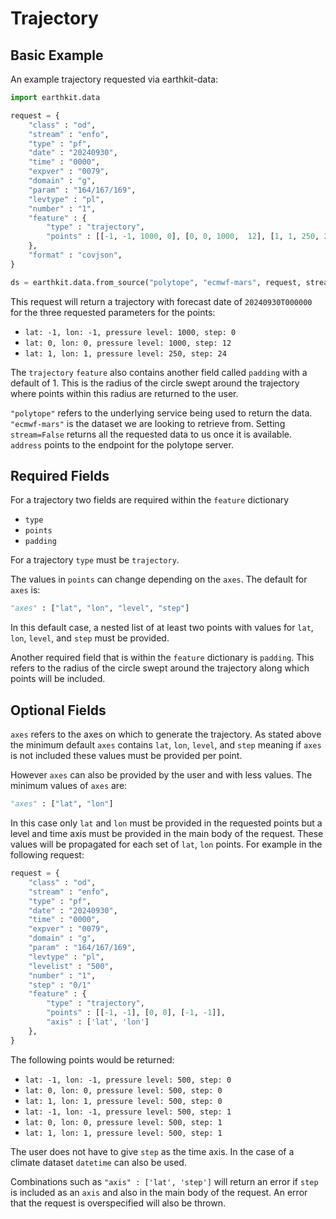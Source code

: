 # Trajectory

## Basic Example

<!-- ### Polytope-mars

A basic example of requesting a trajectory using polytope-mars:

```python
from polytope_mars.api import PolytopeMars

request = {
    "class" : "od",
    "stream" : "enfo",
    "type" : "pf",
    "date" : "20240930",
    "time" : "0000",
    "expver" : "0079", 
    "domain" : "g",
    "param" : "164/167/169",
    "levtype" : "pl",
    "number" : "1",
    "feature" : {
        "type" : "trajectory",
        "points" : [[-1, -1, 1000, 0], [0, 0, 1000,  12], [1, 1, 250, 24]],
	},
    "format" : "covjson",
}

result = PolytopeMars().extract(request)
```

This request will return a trajectory with forecast date of `20240930T000000` for the three requested parameters for the points:

* `lat: -1, long: -1, pressure level: 1000, step: 0`
* `lat: 0, long: 0, pressure level: 1000, step: 12`
* `lat: 1, long: 1, pressure level: 250, step: 24`

The `trajectory` `feature` also contains another field called `padding` with a default of 1. This is the radius of the circle swept around the trajectory where points within this radius are returned to the user.

Notes: 
* The data has to exist in the data source pointed to in the config.
* No config is provided via the PolytopeMars interface so a config will be loaded from the default locations. The config can also be passed directly via the interface.

### Earthkit-data -->

An example trajectory requested via earthkit-data:

```python
import earthkit.data

request = {
    "class" : "od",
    "stream" : "enfo",
    "type" : "pf",
    "date" : "20240930",
    "time" : "0000",
    "expver" : "0079", 
    "domain" : "g",
    "param" : "164/167/169",
    "levtype" : "pl",
    "number" : "1",
    "feature" : {
        "type" : "trajectory",
        "points" : [[-1, -1, 1000, 0], [0, 0, 1000,  12], [1, 1, 250, 24]],
	},
    "format" : "covjson",
}

ds = earthkit.data.from_source("polytope", "ecmwf-mars", request, stream=False, address='polytope.ecmwf.int')
```

This request will return a trajectory with forecast date of `20240930T000000` for the three requested parameters for the points:

* `lat: -1, lon: -1, pressure level: 1000, step: 0`
* `lat: 0, lon: 0, pressure level: 1000, step: 12`
* `lat: 1, lon: 1, pressure level: 250, step: 24`

The `trajectory` `feature` also contains another field called `padding` with a default of 1. This is the radius of the circle swept around the trajectory where points within this radius are returned to the user.

`"polytope"` refers to the underlying service being used to return the data. `"ecmwf-mars"` is the dataset we are looking to retrieve from. Setting `stream=False` returns all the requested data to us once it is available. `address` points to the endpoint for the polytope server.

## Required Fields

For a trajectory two fields are required within the `feature` dictionary 

* `type`
* `points`
* `padding`

For a trajectory `type` must be `trajectory`.

The values in `points` can change depending on the `axes`. The default for `axes` is:

```python
"axes" : ["lat", "lon", "level", "step"]
```

In this default case, a nested list of at least two points with values for `lat`, `lon`, `level`, and `step` must be provided. 

Another required field that is within the `feature` dictionary is `padding`. This refers to the radius of the circle swept around the trajectory along which points will be included.


## Optional Fields

`axes` refers to the axes on which to generate the trajectory. As stated above the minimum default `axes` contains `lat`, `lon`, `level`, and `step` meaning if `axes` is not included these values must be provided per point.

However `axes` can also be provided by the user and with less values. The minimum values of `axes` are:

```python
"axes" : ["lat", "lon"]
```

In this case only `lat` and `lon` must be provided in the requested points but a level and time axis must be provided in the main body of the request. These values will be propagated for each set of `lat`, `lon` points. For example in the following request:

```python
request = {
    "class" : "od",
    "stream" : "enfo",
    "type" : "pf",
    "date" : "20240930",
    "time" : "0000",
    "expver" : "0079", 
    "domain" : "g",
    "param" : "164/167/169",
    "levtype" : "pl",
    "levelist" : "500",
    "number" : "1",
    "step" : "0/1"
    "feature" : {
        "type" : "trajectory",
        "points" : [[-1, -1], [0, 0], [-1, -1]],
        "axis" : ['lat', 'lon']
	},
}
```

The following points would be returned:

* `lat: -1, lon: -1, pressure level: 500, step: 0`
* `lat: 0, lon: 0, pressure level: 500, step: 0`
* `lat: 1, lon: 1, pressure level: 500, step: 0`
* `lat: -1, lon: -1, pressure level: 500, step: 1`
* `lat: 0, lon: 0, pressure level: 500, step: 1`
* `lat: 1, lon: 1, pressure level: 500, step: 1`

The user does not have to give `step` as the time axis. In the case of a climate dataset `datetime` can also be used.

Combinations such as `"axis" : ['lat', 'step']` will return an error if `step` is included as an `axis` and also in the main body of the request. An error that the request is overspecified will also be thrown.